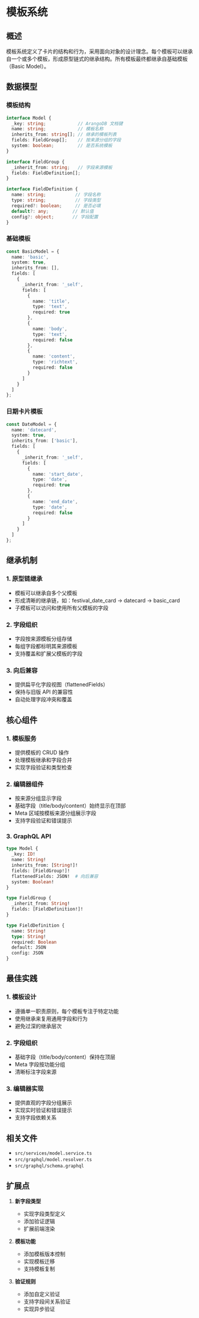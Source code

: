 # 模板系统

## 概述

模板系统定义了卡片的结构和行为，采用面向对象的设计理念。每个模板可以继承自一个或多个模板，形成原型链式的继承结构。所有模板最终都继承自基础模板（Basic Model）。

## 数据模型

### 模板结构
```typescript
interface Model {
  _key: string;            // ArangoDB 文档键
  name: string;            // 模板名称
  inherits_from: string[]; // 继承的模板列表
  fields: FieldGroup[];    // 按来源分组的字段
  system: boolean;         // 是否系统模板
}

interface FieldGroup {
  _inherit_from: string;   // 字段来源模板
  fields: FieldDefinition[];
}

interface FieldDefinition {
  name: string;           // 字段名称
  type: string;           // 字段类型
  required?: boolean;     // 是否必填
  default?: any;         // 默认值
  config?: object;       // 字段配置
}
```

### 基础模板
```typescript
const BasicModel = {
  name: 'basic',
  system: true,
  inherits_from: [],
  fields: [
    {
      _inherit_from: '_self',
      fields: [
        {
          name: 'title',
          type: 'text',
          required: true
        },
        {
          name: 'body',
          type: 'text',
          required: false
        },
        {
          name: 'content',
          type: 'richtext',
          required: false
        }
      ]
    }
  ]
};
```

### 日期卡片模板
```typescript
const DateModel = {
  name: 'datecard',
  system: true,
  inherits_from: ['basic'],
  fields: [
    {
      _inherit_from: '_self',
      fields: [
        {
          name: 'start_date',
          type: 'date',
          required: true
        },
        {
          name: 'end_date',
          type: 'date',
          required: false
        }
      ]
    }
  ]
};
```

## 继承机制

### 1. 原型链继承
- 模板可以继承自多个父模板
- 形成清晰的继承链，如：festival_date_card -> datecard -> basic_card
- 子模板可以访问和使用所有父模板的字段

### 2. 字段组织
- 字段按来源模板分组存储
- 每组字段都标明其来源模板
- 支持覆盖和扩展父模板的字段

### 3. 向后兼容
- 提供扁平化字段视图（flattenedFields）
- 保持与旧版 API 的兼容性
- 自动处理字段冲突和覆盖

## 核心组件

### 1. 模板服务
- 提供模板的 CRUD 操作
- 处理模板继承和字段合并
- 实现字段验证和类型检查

### 2. 编辑器组件
- 按来源分组显示字段
- 基础字段（title/body/content）始终显示在顶部
- Meta 区域按模板来源分组展示字段
- 支持字段验证和错误提示

### 3. GraphQL API
```graphql
type Model {
  _key: ID!
  name: String!
  inherits_from: [String!]!
  fields: [FieldGroup!]!
  flattenedFields: JSON!  # 向后兼容
  system: Boolean!
}

type FieldGroup {
  _inherit_from: String!
  fields: [FieldDefinition!]!
}

type FieldDefinition {
  name: String!
  type: String!
  required: Boolean
  default: JSON
  config: JSON
}
```

## 最佳实践

### 1. 模板设计
- 遵循单一职责原则，每个模板专注于特定功能
- 使用继承来复用通用字段和行为
- 避免过深的继承层次

### 2. 字段组织
- 基础字段（title/body/content）保持在顶层
- Meta 字段按功能分组
- 清晰标注字段来源

### 3. 编辑器实现
- 提供直观的字段分组展示
- 实现实时验证和错误提示
- 支持字段依赖关系

## 相关文件

- `src/services/model.service.ts`
- `src/graphql/model.resolver.ts`
- `src/graphql/schema.graphql`

## 扩展点

1. **新字段类型**
   - 实现字段类型定义
   - 添加验证逻辑
   - 扩展前端渲染

2. **模板功能**
   - 添加模板版本控制
   - 实现模板迁移
   - 支持模板复制

3. **验证规则**
   - 添加自定义验证
   - 支持字段间关系验证
   - 实现异步验证
